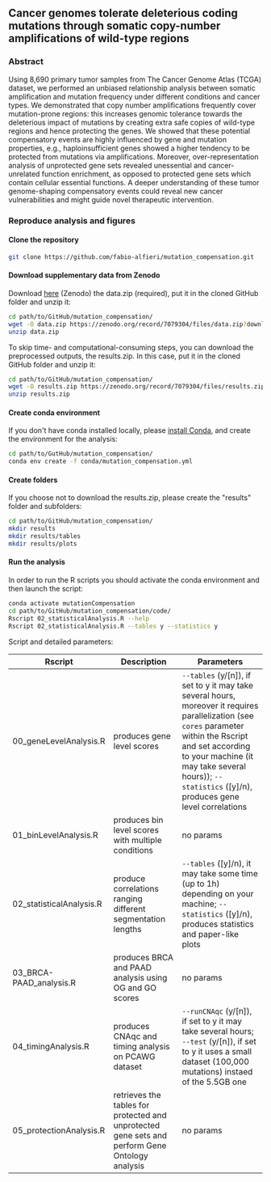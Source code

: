 ## Cancer genomes tolerate deleterious coding mutations through somatic copy-number amplifications of wild-type regions

[comment]: <> (Replace with the correct DOI)
[comment]:[![](https://img.shields.io/badge/doi-10.1101/2021.02.13.429885-rec.svg)](https://doi.org/10.1101/2021.03.13.429885)

### Abstract

Using 8,690 primary tumor samples from The Cancer Genome Atlas (TCGA) dataset, we performed an unbiased relationship analysis between somatic amplification and mutation frequency under different conditions and cancer types. We demonstrated that copy number amplifications frequently cover mutation-prone regions: this increases genomic tolerance towards the deleterious impact of mutations by creating extra safe copies of wild-type regions and hence protecting the genes. We showed that these potential compensatory events are highly influenced by gene and mutation properties, e.g., haploinsufficient genes showed a higher tendency to be protected from mutations via amplifications. Moreover, over-representation analysis of unprotected gene sets revealed unessential and cancer-unrelated function enrichment, as opposed to protected gene sets which contain cellular essential functions. A deeper understanding of these tumor genome-shaping compensatory events could reveal new cancer vulnerabilities and might guide novel therapeutic intervention.


### Reproduce analysis and figures

#### Clone the repository

```bash
git clone https://github.com/fabio-alfieri/mutation_compensation.git
```
#### Download supplementary data from Zenodo 

Download [here](https://doi.org/10.5281/zenodo.7079304) (Zenodo) the data.zip (required), put it in the cloned GitHub folder and unzip it:
```bash
cd path/to/GitHub/mutation_compensation/
wget -O data.zip https://zenodo.org/record/7079304/files/data.zip?download=1
unzip data.zip
```

To skip time- and computational-consuming steps, you can download the preprocessed outputs, the results.zip. In this case, put it in the cloned GitHub folder and unzip it:
```bash
cd path/to/GitHub/mutation_compensation/
wget -O results.zip https://zenodo.org/record/7079304/files/results.zip?download=1
unzip results.zip
```

#### Create conda environment

If you don't have conda installed locally, please [install Conda](https://docs.conda.io/projects/conda/en/latest/user-guide/index.html), and create the environment for the analysis:
```bash
cd path/to/GutHub/mutation_compensation/
conda env create -f conda/mutation_compensation.yml
```

#### Create folders

If you choose not to download the results.zip, please create the "results" folder and subfolders:
```bash
cd path/to/GitHub/mutation_compensation/
mkdir results
mkdir results/tables
mkdir results/plots
```

#### Run the analysis

In order to run the R scripts you should activate the conda environment and then launch the script:

```bash
conda activate mutationCompensation
cd path/to/GitHub/mutation_compensation/code/
Rscript 02_statisticalAnalysis.R --help
Rscript 02_statisticalAnalysis.R --tables y --statistics y
```

Script and detailed parameters:

| Rscript | Description | Parameters |
| --- | --- | --- |
| 00_geneLevelAnalysis.R | produces gene level scores | `--tables` (y/[n]), if set to y it may take several hours, moreover it requires parallelization (see `cores` parameter within the Rscript and set according to your machine (it may take several hours)); `--statistics` ([y]/n), produces gene level correlations |
| 01_binLevelAnalysis.R | produces bin level scores with multiple conditions | no params |
| 02_statisticalAnalysis.R | produce correlations ranging different segmentation lengths | `--tables` ([y]/n), it may take some time (up to 1h) depending on your machine; `--statistics` ([y]/n), produces statistics and paper-like plots |
| 03_BRCA-PAAD_analysis.R | produces BRCA and PAAD analysis using OG and GO scores | no params |
| 04_timingAnalysis.R | produces CNAqc and timing analysis on PCAWG dataset | `--runCNAqc` (y/[n]), if set to y it may take several hours; `--test` (y/[n]), if set to y it uses a small dataset (100,000 mutations) instaed of the 5.5GB one |
| 05_protectionAnalysis.R | retrieves the tables for protected and unprotected gene sets and perform Gene Ontology analysis | no params |

